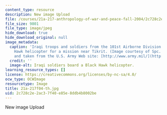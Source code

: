 ```yaml
---
content_type: resource
description: New image Upload
file: /courses/21a-217-anthropology-of-war-and-peace-fall-2004/2c728c2e2ac37f40e85e8ddb4b8002be_21a-217f04-th.jpg
file_size: 9801
file_type: image/jpeg
hide_download: true
hide_download_original: null
image_metadata:
  caption: 'Iraqi troops and soldiers from the 101st Airborne Division board a Black
    Hawk helicopter for a mission near Tikrit. (Image courtesy of Spc. Teddy Wade
    and taken from the U.S. Army Web site: [http://www.army.mil/](http://www.army.mil/).)'
  credit: ''
  image-alt: Iraqi soldiers board a Black Hawk helicopter.
learning_resource_types: []
license: https://creativecommons.org/licenses/by-nc-sa/4.0/
ocw_type: OCWImage
resourcetype: Image
title: 21a-217f04-th.jpg
uid: 2c728c2e-2ac3-7f40-e85e-8ddb4b8002be
---
```

New image Upload